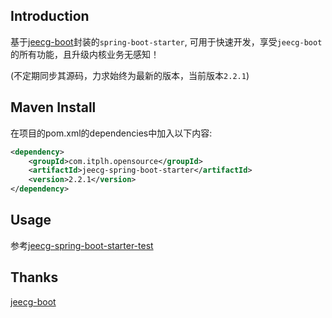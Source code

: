 ## Introduction

基于[jeecg-boot](https://github.com/zhangdaiscott/jeecg-boot)封装的`spring-boot-starter`,
可用于快速开发，享受`jeecg-boot`的所有功能，且升级内核业务无感知！

(不定期同步其源码，力求始终为最新的版本，当前版本`2.2.1`)

## Maven Install

在项目的pom.xml的dependencies中加入以下内容:
```xml
<dependency>
    <groupId>com.itplh.opensource</groupId>
    <artifactId>jeecg-spring-boot-starter</artifactId>
    <version>2.2.1</version>
</dependency>
```

## Usage

参考[jeecg-spring-boot-starter-test](https://github.com/tanpenggood/jeecg-spring-boot-starter-test)

## Thanks

[jeecg-boot](https://github.com/zhangdaiscott/jeecg-boot)
